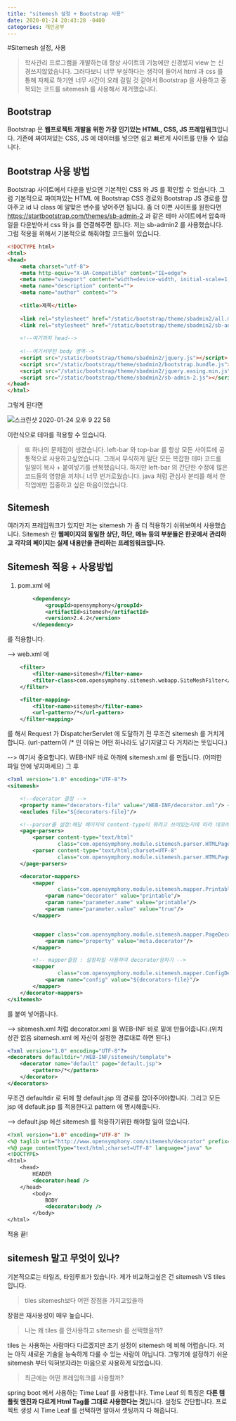 ```yaml
---
title: "sitemesh 설정 + Bootstrap 사용"
date: 2020-01-24 20:43:28 -0400
categories: 개인공부
---
```


#Sitemesh 설정, 사용

> 학사관리 프로그램을 개발하는데 항상 사이트의 기능에만 신경썼지 view 는 신경쓰지않았습니다. 그러다보니 너무 부실하다는 생각이 들어서 html 과 css 를 통해 자체로 하기엔 너무 시간이 오래
걸릴 것 같아서 Bootstrap 을 사용하고 중복되는 코드를 sitemesh 를 사용해서 제거했습니다.

## Bootstrap

Bootstrap 은 **웹프로젝트 개발을 위한 가장 인기있는 HTML, CSS, JS 프레임워크**입니다. 기존에 짜여져있는 CSS, JS 에 데이터를 넣으면 쉽고 빠르게 사이트를 만들 수 있습니다.

## Bootstrap 사용 방법

Bootstrap 사이트에서 다운을 받으면 기본적인 CSS 와 JS 를 확인할 수 있습니다. 그럼 기본적으로 짜여져있는 HTML 에 Bootstrap CSS 경로와 Bootstrap JS 경로를 잡아주고
id 나 class 에 알맞은 변수를 넣어주면 됩니다. 좀 더 이쁜 사이트를 원한다면 https://startbootstrap.com/themes/sb-admin-2 과 같은 테마 사이트에서 압축파일을 다운받아서
css 와 js 를 연결해주면 됩니다. 저는 sb-admin2 를 사용했습니다. 그럼 적용을 위해서 기본적으로 해줘야할 코드들이 있습니다.
 
```html
<!DOCTYPE html>
<html>
<head>
    <meta charset="utf-8">
    <meta http-equiv="X-UA-Compatible" content="IE=edge">
    <meta name="viewport" content="width=device-width, initial-scale=1, shrink-to-fit=no">
    <meta name="description" content="">
    <meta name="author" content="">
    
    <title>제목</title>
    
    <link rel="stylesheet" href="/static/bootstrap/theme/sbadmin2/all.min.css" type="text/css">
    <link rel="stylesheet" href="/static/bootstrap/theme/sbadmin2/sb-admin-2.min.css" type="text/css">
    
    <!--여기까지 head-->
    
    <!--여기서부턴 body 영역-->
    <script src="/static/bootstrap/theme/sbadmin2/jquery.js"></script>
    <script src="/static/bootstrap/theme/sbadmin2/bootstrap.bundle.js"></script>
    <script src="/static/bootstrap/theme/sbadmin2/jquery.easing.min.js"></script>
    <script src="/static/bootstrap/theme/sbadmin2/sb-admin-2.js"></script>
</head>
</html>
```
그렇게 된다면

![스크린샷 2020-01-24 오후 9 22 58](https://user-images.githubusercontent.com/45488643/73068946-d6331800-3eef-11ea-8caf-b24978d58367.png)

이런식으로 테마를 적용할 수 있습니다.

> 또 하나의 문제점이 생겼습니다. left-bar 와 top-bar 를 항상 모든 사이트에 공통적으로 사용하고싶었습니다. 그래서 무식하게 일단 모든 복잡한 테마 코드를 일일이 복사 + 붙여넣기를 반복했습니다. 하지만 left-bar 의 간단한 수정에
많은 코드들의 영향을 끼치니 너무 번거로웠습니다. java 처럼 관심사 분리를 해서 한 작업에만 집중하고 싶은 마음이었습니다. 

## Sitemesh

여러가지 프레임워크가 있지만 저는 sitemesh 가 좀 더 적용하기 쉬워보여서 사용했습니다.
Sitemesh 란 **웹페이지의 동일한 상단, 하단, 메뉴 등의 부분들은 한곳에서 관리하고 각각의 페이지는 실제 내용만을 관리하는 프레임워크입니다.** 

## Sitemesh 적용 + 사용방법

1. pom.xml 에
 
```xml
        <dependency>
            <groupId>opensymphony</groupId>
            <artifactId>sitemesh</artifactId>
            <version>2.4.2</version>
        </dependency>
```
를 적용합니다.

--> web.xml 에  
```xml
    <filter>
        <filter-name>sitemesh</filter-name>
        <filter-class>com.opensymphony.sitemesh.webapp.SiteMeshFilter</filter-class>
    </filter>

    <filter-mapping>
        <filter-name>sitemesh</filter-name>
        <url-pattern>/*</url-pattern>
    </filter-mapping>
```
를 해서 Request 가 DispatcherServlet 에 도달하기 전 무조건 sitemesh 를 거치게 합니다. (url-pattern이 /* 인 이유는 어떤 하나라도 남기지말고 다 거치라는 뜻입니다.)

--> 여기서 중요합니다. WEB-INF 바로 아래에 sitemesh.xml 를 만듭니다. (어떠한 파일 안에 넣지마세요) 그 후

```xml
<?xml version="1.0" encoding="UTF-8"?>
<sitemesh>

    <!--decorator 결정 -->
    <property name="decorators-file" value="/WEB-INF/decorator.xml"/> <!-- 데코레이터 파일을 불러온다. 데코레이터 경로 설정 --> 
    <excludes file="${decorators-file}"/>

    <!--parser를 설정:해당 페이지의 content-type이 뭐라고 쓰여있는지에 따라 데코레이터 결정 -->
    <page-parsers>
        <parser content-type="text/html"
                class="com.opensymphony.module.sitemesh.parser.HTMLPageParser"/>
        <parser content-type="text/html;charset=UTF-8"
                class="com.opensymphony.module.sitemesh.parser.HTMLPageParser"/>
    </page-parsers>

    <decorator-mappers>
        <mapper
                class="com.opensymphony.module.sitemesh.mapper.PrintableDecoratorMapper">
            <param name="decorator" value="printable"/>
            <param name="parameter.name" value="printable"/>
            <param name="parameter.value" value="true"/>
        </mapper>


        <mapper class="com.opensymphony.module.sitemesh.mapper.PageDecoratorMapper">
            <param name="property" value="meta.decorator"/>
        </mapper>

        <!-- mapper결정 : 설정파일 사용하여 decorator정하기 -->
        <mapper
                class="com.opensymphony.module.sitemesh.mapper.ConfigDecoratorMapper">
            <param name="config" value="${decorators-file}"/>
        </mapper>
    </decorator-mappers>
</sitemesh>
```
를 붙여 넣어줍니다. 

--> sitemesh.xml 처럼 decorator.xml 을 WEB-INF 바로 밑에 만들어줍니다.(위치 상관 없음 sitemesh.xml 에 자신이 설정한 경로대로 하면 된다.)
```xml
<?xml version="1.0" encoding="UTF-8"?>
<decorators defaultdir="/WEB-INF/sitemesh/template"> 
    <decorator name="default" page="default.jsp">
        <pattern>/*</pattern>
    </decorator>
</decorators>
```
무조건 defaultdir 로 뒤에 할 default.jsp 의 경로를 잡아주어야합니다. 그리고 모든 jsp 에 default.jsp 를 적용한다고 pattern 에 명시해줍니다.

--> default.jsp 에선 sitemesh 를 적용하기위한 해야할 일이 있습니다.

```jsp
<?xml version="1.0" encoding="UTF-8" ?>
<%@ taglib uri="http://www.opensymphony.com/sitemesh/decorator" prefix="decorator" %>
<%@ page contentType="text/html;charset=UTF-8" language="java" %>
<!DOCTYPE>
<html>
    <head>
        HEADER
        <decorator:head />
    </head>
        <body>
            BODY
            <decorator:body />
        </body>
</html>
```
적용 끝!

## sitemesh 말고 무엇이 있나?

기본적으로는 타일즈, 타임루프가 있습니다. 제가 비교하고싶은 건 sitemesh VS tiles 입니다.

> tiles sitemesh보다 어떤 장점을 가지고있을까

장점은 재사용성이 매우 높습니다.

> 나는 왜 tiles 를 안사용하고 sitemesh 를 선택했을까?

tiles 는 사용하는 사람마다 다르겠지만 초기 설정이 sitemesh 에 비해 어렵습니다. 저는 아직 새로운 기술을 능숙하게 다룰 수 있는 사람이 아닙니다. 그렇기에 설정하기 쉬운 sitemesh 부터 익혀보자라는 마음으로 사용하게 되었습니다.

> 최근에는 어떤 프레임워크를 사용할까?

spring boot 에서 사용하는 Time Leaf 를 사용합니다. Time Leaf 의 특징은 **다른 템플릿 엔진과 다르게 Html Tag를 그대로 사용한다는 것**입니다. 설정도 간단합니다. 프로젝트 생성 시 Time Leaf 를 선택하면 알아서 셋팅까지 다 해줍니다.


 

